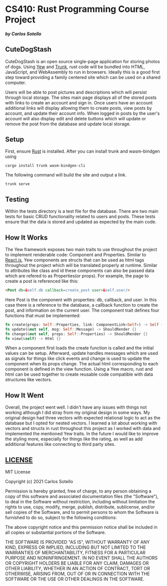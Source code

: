 # CS410: Rust Programming Course Project
##### by Carlos Sotello

## CuteDogStash
CuteDogStash is an open source single-page application for storing photos of dogs. 
Using [Yew](https://github.com/yewstack/yew) and [Trunk](https://github.com/thedodd/trunk), rust code will be bundled into HTML, JavaScript, and WebAssembly to run in browsers. Ideally this is a good first step toward providing a family centered site which can be used on a shared computer.  

Users will be able to post pictures and descriptions which will persist through local storage. The sites main page displays all of the stored posts with links to create an account and sign in. Once users have an account additional links will display allowing them to create posts, view posts by account, and update their account info. When logged in posts by the user's account will also display edit and delete buttons which will update or remove the post from the database and update local storage.  

## Setup
First, ensure [Rust](https://www.rust-lang.org/tools/install) is installed. 
After you can install trunk and wasm-bindgen using 
```
cargo install trunk wasm-bindgen-cli
```

The following command will build the site and output a link.
```
trunk serve
```

## Testing 
Within the tests directory is a test file for the database. There are two main tests for basic CRUD functionality related to users and posts. These tests ensure that the data is stored and updated as expected by the main code. 

## How It Works
The Yew framework exposes two main traits to use throughout the project to implement renderable code: Component and Properties. Similar to [React.js](https://reactjs.org/), Yew components are structs that can be used as html tags throughout the project which will be translated properly at runtime. Similar to attributes like class and id these components can also be passed data which are refered to as Properties(or props). For example, the page to create a post is referenced like this:
```html
<Post db=&self.db callback=create_post user=&self.user/>
```
Here Post is the component with properties: db, callback, and user. 
In this case there is a reference to the database, a callback function to create the post, and information on the current user.
The component trait defines four functions that must be implemented:
```rust
fn create(props: Self::Properties, link: ComponentLink<Self>) -> Self {}
fn update(&mut self, msg: Self::Message) -> ShouldRender {}
fn change(&mut self, props: Self::Properties) -> ShouldRender {}
fn view(&self) -> Html {}
```
When a component first loads the create function is called and the initial values can be setup. Afterward, update handles messages which are used as signals for things like click events and change is used to update the component when its props change. The actual html corresponding to each component is defined in the view function. Using a Yew macro, rust and html can be used together to create reusable code compatible with data structures like vectors.   

## How It Went
Overall, the project went well. I didn't have any issues with things not working although I did stray from my original design in some ways. My original design had three vectors with expected relational logic to act as the database but I opted for nested vectors. I learned a lot about working with vectors and structs in rust throughout this project as I worked with data and implemented the mentioned Yew traits. In the future I would like to improve the styling more, especially for things like the rating, as well as add additional features like connecting to third party sites.     

## [LICENSE](LICENSE)
MIT License

Copyright (c) 2021 Carlos Sotello

Permission is hereby granted, free of charge, to any person obtaining a copy
of this software and associated documentation files (the "Software"), to deal
in the Software without restriction, including without limitation the rights
to use, copy, modify, merge, publish, distribute, sublicense, and/or sell
copies of the Software, and to permit persons to whom the Software is
furnished to do so, subject to the following conditions:

The above copyright notice and this permission notice shall be included in all
copies or substantial portions of the Software.

THE SOFTWARE IS PROVIDED "AS IS", WITHOUT WARRANTY OF ANY KIND, EXPRESS OR
IMPLIED, INCLUDING BUT NOT LIMITED TO THE WARRANTIES OF MERCHANTABILITY,
FITNESS FOR A PARTICULAR PURPOSE AND NONINFRINGEMENT. IN NO EVENT SHALL THE
AUTHORS OR COPYRIGHT HOLDERS BE LIABLE FOR ANY CLAIM, DAMAGES OR OTHER
LIABILITY, WHETHER IN AN ACTION OF CONTRACT, TORT OR OTHERWISE, ARISING FROM,
OUT OF OR IN CONNECTION WITH THE SOFTWARE OR THE USE OR OTHER DEALINGS IN THE
SOFTWARE.
